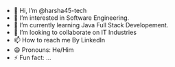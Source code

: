 - 👋 Hi, I’m @harsha45-tech
- 👀 I’m interested in Software Engineering.
- 🌱 I’m currently learning Java Full Stack Developement.
- 💞️ I’m looking to collaborate on IT Industries
- 📫 How to reach me By LinkedIn
- 😄 Pronouns: He/Him
- ⚡ Fun fact: ...

<!---
harsha45-tech/harsha45-tech is a ✨ special ✨ repository because its `README.md` (this file) appears on your GitHub profile.
You can click the Preview link to take a look at your changes.
--->
